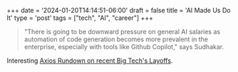 +++
date = '2024-01-20T14:14:51-06:00'
draft = false
title = 'AI Made Us Do It'
type = 'post'
tags = ["tech", "AI", "career"]
+++


> "There is going to be downward pressure on general AI salaries as automation of code generation becomes more prevalent in the enterprise, especially with tools like Github Copilot," says Sudhakar.

Interesting [Axios Rundown on recent Big Tech's Layoffs](https://www.axios.com/2024/01/18/tech-layoffs-ai-2024-google-amazon).

